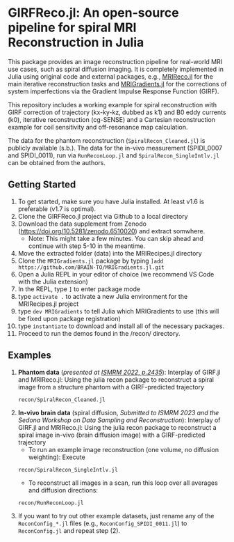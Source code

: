 # GIRFReco.jl: An open-source pipeline for spiral MRI Reconstruction in Julia

This package provides an image reconstruction pipeline for real-world MRI use cases, such as spiral diffusion imaging. It is completely implemented in Julia using original code and external packages, e.g., [MRIReco.jl](https://magneticresonanceimaging.github.io/MRIReco.jl/latest/) for the main iterative reconstruction tasks and [MRIGradients.jl](https://github.com/BRAIN-TO/MRIGradients.jl) for the corrections of system imperfections via the Gradient Impulse Response Function (GIRF).

This repository includes a working example for spiral reconstruction with GIRF correction of trajectory (kx-ky-kz, dubbed as k1) and B0 eddy currents (k0), iterative reconstruction (cg-SENSE) and a Cartesian reconstruction example for coil sensitivity and off-resonance map calculation.

The data for the phantom reconstruction (`SpiralRecon_Cleaned.jl`) is publicly available (s.b.). The data for the in-vivo measurement (SPIDI_0007 and SPIDI_0011), run via `RunReconLoop.jl` and `SpiralRecon_SingleIntlv.jl` can be obtained from the authors.

## Getting Started

1. To get started, make sure you have Julia installed. At least v1.6 is preferable (v1.7 is optimal).
2. Clone the GIRFReco.jl project via Github to a local directory
3. Download the data supplement from Zenodo (https://doi.org/10.5281/zenodo.6510020) and extract somwhere. 
   - Note: This might take a few minutes. You can skip ahead and continue with step 5-10 in the meantime.
4. Move the extracted folder (data) into the MRIRecipes.jl directory
5. Clone the `MRIGradients.jl` package by typing `]add https://github.com/BRAIN-TO/MRIGradients.jl.git`
6. Open a Julia REPL in your editor of choice (we recommend VS Code with the Julia extension)
7. In the REPL, type `]` to enter package mode
8. type `activate .` to activate a new Julia environment for the MRIRecipes.jl project
9. type `dev MRIGradients` to tell Julia which MRIGradients to use (this will be fixed upon package registration)
10. type `instantiate` to download and install all of the necessary packages.
11. Proceed to run the demos found in the /recon/ directory.

## Examples
    
1.  **Phantom data** (*presented at [ISMRM 2022, p.2435](https://archive.ismrm.org/2022/2435.html)*): Interplay of GIRF.jl and MRIReco.jl: Using the julia recon package to reconstruct a spiral image from a structure phantom with a GIRF-predicted trajectory 
    ```
    recon/SpiralRecon_Cleaned.jl
    ```   
2.  **In-vivo brain data** (spiral diffusion, *Submitted to ISMRM 2023 and the Sedona Workshop on Data Sampling and Reconstruction*): Interplay of GIRF.jl and MRIReco.jl: Using the julia recon package to reconstruct a spiral image in-vivo (brain diffusion image) with a GIRF-predicted trajectory
    - To run an example image reconstruction (one volume, no diffusion weighting): Execute
    ```
    recon/SpiralRecon_SingleIntlv.jl
    ```
    - To reconstruct all images in a scan, run this loop over all averages and diffusion directions:
    ```
    recon/RunReconLoop.jl
    ```
3.  If you want to try out other example datasets, just rename any of the `ReconConfig_*.jl` files (e.g., `ReconConfig_SPIDI_0011.jl`) to `ReconConfig.jl` and repeat step (2).
